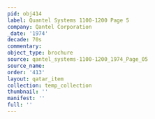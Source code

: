```yaml
---
pid: obj414
label: Quantel Systems 1100-1200 Page 5
company: Qantel Corporation
_date: '1974'
decade: 70s
commentary: 
object_type: brochure
source: qantel_systems-1100-1200_1974_Page_05
source_name: 
order: '413'
layout: qatar_item
collection: temp_collection
thumbnail: ''
manifest: ''
full: ''
---
```

